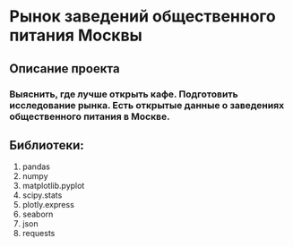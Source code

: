 # Рынок заведений общественного питания Москвы
## Описание проекта
### Выяснить, где лучше открыть кафе. Подготовить исследование рынка. Есть открытые данные о заведениях общественного питания в Москве.
## Библиотеки:
1. pandas
2. numpy
3. matplotlib.pyplot
4. scipy.stats
5. plotly.express
6. seaborn
7. json
8. requests
